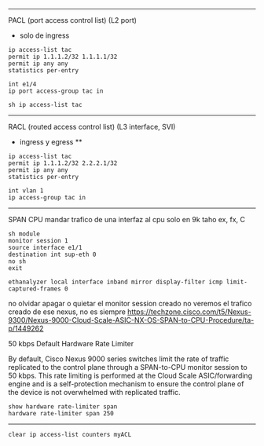 
-----
PACL (port access control list) (L2 port)
- solo de ingress
```
ip access-list tac
permit ip 1.1.1.2/32 1.1.1.1/32
permit ip any any
statistics per-entry

int e1/4
ip port access-group tac in

sh ip access-list tac
```
--------
RACL (routed access control list) (L3 interface, SVI)
- ingress y egress **
```
ip access-list tac
permit ip 1.1.1.2/32 2.2.2.1/32
permit ip any any
statistics per-entry

int vlan 1
ip access-group tac in
```
-------
SPAN CPU
mandar trafico de una interfaz al cpu
solo en 9k taho ex, fx, C

```
sh module
monitor session 1
source interface e1/1
destination int sup-eth 0
no sh
exit

ethanalyzer local interface inband mirror display-filter icmp limit-captured-frames 0
```
no olvidar apagar o quietar el monitor session creado
no veremos el trafico creado de ese nexus, no es siempre
https://techzone.cisco.com/t5/Nexus-9300/Nexus-9000-Cloud-Scale-ASIC-NX-OS-SPAN-to-CPU-Procedure/ta-p/1449262

50 kbps Default Hardware Rate Limiter
 

By default, Cisco Nexus 9000 series switches limit the rate of traffic replicated to the control plane through a SPAN-to-CPU monitor session to 50 kbps. This rate limiting is performed at the Cloud Scale ASIC/forwarding engine and is a self-protection mechanism to ensure the control plane of the device is not overwhelmed with replicated traffic.
```
show hardware rate-limiter span 
hardware rate-limiter span 250 
```

----

```
clear ip access-list counters myACL
```
